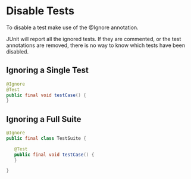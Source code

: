 # Disable Tests

To disable a test make use of the @Ignore annotation.

JUnit will report all the ignored tests. If they are commented, or the test annotations are removed, there is no way to know which tests have been disabled.

## Ignoring a Single Test

```java
@Ignore
@Test
public final void testCase() {
}
```

## Ignoring a Full Suite

```java
@Ignore
public final class TestSuite {

   @Test
   public final void testCase() {
   }

}
```




